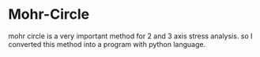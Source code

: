 # Mohr-Circle
 mohr circle is a very important method for 2 and 3 axis stress analysis. so I converted this method into a program with python language.
